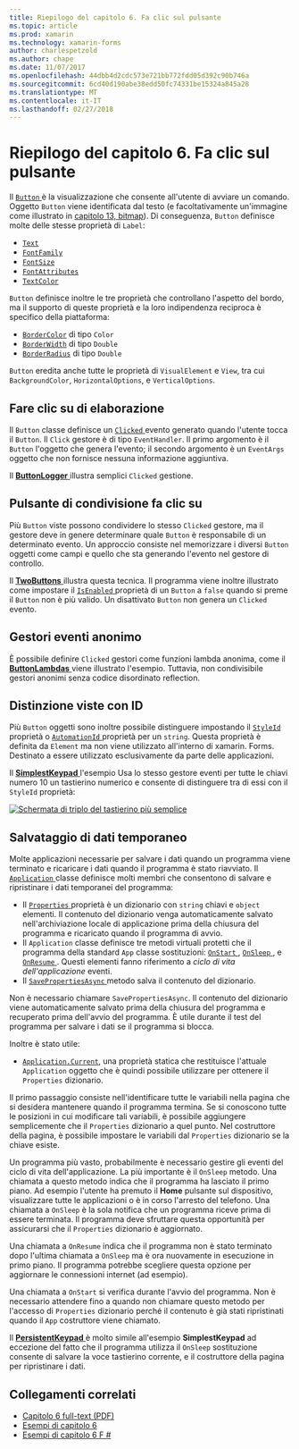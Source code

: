 ```yaml
---
title: Riepilogo del capitolo 6. Fa clic sul pulsante
ms.topic: article
ms.prod: xamarin
ms.technology: xamarin-forms
author: charlespetzold
ms.author: chape
ms.date: 11/07/2017
ms.openlocfilehash: 44dbb4d2cdc573e721bb772fdd05d392c90b746a
ms.sourcegitcommit: 6cd40d190abe38edd50fc74331be15324a845a28
ms.translationtype: MT
ms.contentlocale: it-IT
ms.lasthandoff: 02/27/2018
---
```

# <a name="summary-of-chapter-6-button-clicks"></a>Riepilogo del capitolo 6. Fa clic sul pulsante

Il [ `Button` ](https://developer.xamarin.com/api/type/Xamarin.Forms.Button/) è la visualizzazione che consente all'utente di avviare un comando. Oggetto `Button` viene identificata dal testo (e facoltativamente un'immagine come illustrato in [capitolo 13, bitmap](chapter13.md)). Di conseguenza, `Button` definisce molte delle stesse proprietà di `Label`:

- [`Text`](https://developer.xamarin.com/api/property/Xamarin.Forms.Button.Text/)
- [`FontFamily`](https://developer.xamarin.com/api/property/Xamarin.Forms.Button.FontFamily/)
- [`FontSize`](https://developer.xamarin.com/api/property/Xamarin.Forms.Button.FontSize/)
- [`FontAttributes`](https://developer.xamarin.com/api/property/Xamarin.Forms.Button.FontAttributes/)
- [`TextColor`](https://developer.xamarin.com/api/property/Xamarin.Forms.Button.TextColor/)

`Button` definisce inoltre le tre proprietà che controllano l'aspetto del bordo, ma il supporto di queste proprietà e la loro indipendenza reciproca è specifico della piattaforma:

- [`BorderColor`](https://developer.xamarin.com/api/property/Xamarin.Forms.Button.BorderColor/) di tipo `Color`
- [`BorderWidth`](https://developer.xamarin.com/api/property/Xamarin.Forms.Button.BorderWidth/) di tipo `Double`
- [`BorderRadius`](https://developer.xamarin.com/api/property/Xamarin.Forms.Button.BorderRadius/) di tipo `Double`

`Button` eredita anche tutte le proprietà di `VisualElement` e `View`, tra cui `BackgroundColor`, `HorizontalOptions`, e `VerticalOptions`.

## <a name="processing-the-click"></a>Fare clic su di elaborazione

Il `Button` classe definisce un [ `Clicked` ](https://developer.xamarin.com/api/event/Xamarin.Forms.Button.Clicked/) evento generato quando l'utente tocca il `Button`. Il `Click` gestore è di tipo `EventHandler`. Il primo argomento è il `Button` l'oggetto che genera l'evento; il secondo argomento è un `EventArgs` oggetto che non fornisce nessuna informazione aggiuntiva.

Il [ **ButtonLogger** ](https://github.com/xamarin/xamarin-forms-book-samples/tree/master/Chapter06/ButtonLogger) illustra semplici `Clicked` gestione.

## <a name="sharing-button-clicks"></a>Pulsante di condivisione fa clic su

Più `Button` viste possono condividere lo stesso `Clicked` gestore, ma il gestore deve in genere determinare quale `Button` è responsabile di un determinato evento. Un approccio consiste nel memorizzare i diversi `Button` oggetti come campi e quello che sta generando l'evento nel gestore di controllo.

Il [ **TwoButtons** ](https://github.com/xamarin/xamarin-forms-book-samples/tree/master/Chapter06/TwoButtons) illustra questa tecnica. Il programma viene inoltre illustrato come impostare il [ `IsEnabled` ](https://developer.xamarin.com/api/property/Xamarin.Forms.VisualElement.IsEnabled/) proprietà di un `Button` a `false` quando si preme il `Button` non è più valido. Un disattivato `Button` non genera un `Clicked` evento.

## <a name="anonymous-event-handlers"></a>Gestori eventi anonimo

È possibile definire `Clicked` gestori come funzioni lambda anonima, come il [ **ButtonLambdas** ](https://github.com/xamarin/xamarin-forms-book-samples/tree/master/Chapter06/ButtonLambdas) viene illustrato l'esempio. Tuttavia, non condivisibile gestori anonimi senza codice disordinato reflection.

## <a name="distinguishing-views-with-ids"></a>Distinzione viste con ID

Più `Button` oggetti sono inoltre possibile distinguere impostando il [ `StyleId` ](https://developer.xamarin.com/api/property/Xamarin.Forms.Element.StyleId/) proprietà o [ `AutomationId` ](https://developer.xamarin.com/api/property/Xamarin.Forms.Element.AutomationId/) proprietà per un `string`. Questa proprietà è definita da `Element` ma non viene utilizzato all'interno di xamarin. Forms. Destinato a essere utilizzato esclusivamente da parte delle applicazioni.

Il [ **SimplestKeypad** ](https://github.com/xamarin/xamarin-forms-book-samples/tree/master/Chapter06/SimplestKeypad) l'esempio Usa lo stesso gestore eventi per tutte le chiavi numero 10 un tastierino numerico e consente di distinguere tra di essi con il `StyleId` proprietà:

[![Schermata di triplo del tastierino più semplice](images/ch06fg04-small.png "Calcolatrice")](images/ch06fg04-large.png "calcolatrice")

## <a name="saving-transient-data"></a>Salvataggio di dati temporaneo

Molte applicazioni necessarie per salvare i dati quando un programma viene terminato e ricaricare i dati quando il programma è stato riavviato. Il [ `Application` ](https://developer.xamarin.com/api/type/Xamarin.Forms.Application/) classe definisce molti membri che consentono di salvare e ripristinare i dati temporanei del programma:

- Il [ `Properties` ](https://developer.xamarin.com/api/property/Xamarin.Forms.Application.Properties/) proprietà è un dizionario con `string` chiavi e `object` elementi. Il contenuto del dizionario venga automaticamente salvato nell'archiviazione locale di applicazione prima della chiusura del programma e ricaricato quando il programma di avvio.
- Il `Application` classe definisce tre metodi virtuali protetti che il programma della standard `App` classe sostituzioni: [ `OnStart` ](https://developer.xamarin.com/api/member/Xamarin.Forms.Application.OnStart()/), [ `OnSleep` ](https://developer.xamarin.com/api/member/Xamarin.Forms.Application.OnSleep()/), e [ `OnResume` ](https://developer.xamarin.com/api/member/Xamarin.Forms.Application.OnResume()/). Questi elementi fanno riferimento a *ciclo di vita dell'applicazione* eventi.
- Il [ `SavePropertiesAsync` ](https://developer.xamarin.com/api/member/Xamarin.Forms.Application.SavePropertiesAsync()/) metodo salva il contenuto del dizionario.

Non è necessario chiamare `SavePropertiesAsync`. Il contenuto del dizionario viene automaticamente salvato prima della chiusura del programma e recuperato prima dell'avvio del programma. È utile durante il test del programma per salvare i dati se il programma si blocca.

Inoltre è stato utile:

- [`Application.Current`](https://developer.xamarin.com/api/property/Xamarin.Forms.Application.Current/), una proprietà statica che restituisce l'attuale `Application` oggetto che è quindi possibile utilizzare per ottenere il `Properties` dizionario.

Il primo passaggio consiste nell'identificare tutte le variabili nella pagina che si desidera mantenere quando il programma termina. Se si conoscono tutte le posizioni in cui modificare tali variabili, è possibile aggiungere semplicemente che il `Properties` dizionario a quel punto. Nel costruttore della pagina, è possibile impostare le variabili dal `Properties` dizionario se la chiave esiste.

Un programma più vasto, probabilmente è necessario gestire gli eventi del ciclo di vita dell'applicazione. La più importante è il `OnSleep` metodo. Una chiamata a questo metodo indica che il programma ha lasciato il primo piano. Ad esempio l'utente ha premuto il **Home** pulsante sul dispositivo, visualizzare tutte le applicazioni o è in corso l'arresto del telefono. Una chiamata a `OnSleep` è la sola notifica che un programma riceve prima di essere terminata. Il programma deve sfruttare questa opportunità per assicurarsi che il `Properties` dizionario è aggiornato.

Una chiamata a `OnResume` indica che il programma non è stato terminato dopo l'ultima chiamata a `OnSleep` ma è ora nuovamente in esecuzione in primo piano. Il programma potrebbe scegliere questa opzione per aggiornare le connessioni internet (ad esempio).

Una chiamata a `OnStart` si verifica durante l'avvio del programma. Non è necessario attendere fino a quando non chiamare questo metodo per l'accesso di `Properties` dizionario perché il contenuto è già stati ripristinati quando il `App` costruttore viene chiamato.

Il [ **PersistentKeypad** ](https://github.com/xamarin/xamarin-forms-book-samples/tree/master/Chapter06/PersistentKeypad) è molto simile all'esempio **SimplestKeypad** ad eccezione del fatto che il programma utilizza il `OnSleep` sostituzione consente di salvare la voce tastierino corrente, e il costruttore della pagina per ripristinare i dati.



## <a name="related-links"></a>Collegamenti correlati

- [Capitolo 6 full-text (PDF)](https://download.xamarin.com/developer/xamarin-forms-book/XamarinFormsBook-Ch06-Apr2016.pdf)
- [Esempi di capitolo 6](https://github.com/xamarin/xamarin-forms-book-samples/tree/master/Chapter06)
- [Esempi di capitolo 6 F #](https://github.com/xamarin/xamarin-forms-book-samples/tree/master/Chapter06/FS)

